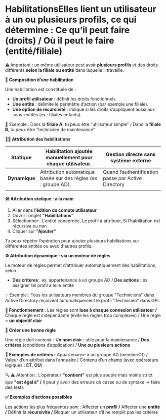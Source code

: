 # HabilitationsElles lient **un utilisateur à un ou plusieurs profils**, ce qui détermine : **Ce qu’il peut faire (droits) / Où il peut le faire (entité/filiale)**

⚠️ Important : un même utilisateur peut avoir **plusieurs profils** et des droits différents **selon la filiale ou entité** dans laquelle il travaille.



**🧱 Composition d’une habilitation**

Une habilitation est constituée de :

- **Un profil utilisateur** : définit les droits fonctionnels.
- **Une entité** : délimite le périmètre d’action (par exemple une filiale).
- **Une option de récursivité** : indique si les droits s’appliquent aussi aux sous-entités (ex : filiales enfants).

🔁 Exemple : Dans la **filiale A**, tu peux être "utilisateur simple" / Dans la **filiale B**, tu peux être "technicien de maintenance"



**🧍‍♂️ Attribution des habilitations**

| **Statique** | Habilitation ajoutée manuellement pour chaque utilisateur. | Gestion directe sans système externe |
|----|----|----|
| **Dynamique** | Attribution automatique basée sur des règles (ex : groupe AD). | Quand l’authentification passe par Active Directory |
|  |  |  |

**🛠️ Attribution statique : à la main**

1.  Aller dans **l’édition du compte utilisateur**
2.  Ouvrir l’onglet **"Habilitations"**
3.  Sélectionner : L’entité concernée, Le profil à attribuer, Si l’habilitation est récursive ou non
4.  Cliquer sur **"Ajouter"**

Tu peux répéter l’opération pour ajouter plusieurs habilitations sur différentes entités ou avec d'autres profils.



**⚙️ Attribution dynamique : via un moteur de règles**

Le moteur de règles permet d’attribuer automatiquement des habilitations, selon :

- **Des critères** : ex. appartenance à un groupe AD / **Des actions** : ex. assigner tel profil à telle entité

💡 Exemple : Tous les utilisateurs membres du groupe "Techniciens" dans Active Directory reçoivent automatiquement le profil "Technicien" dans GPI.

**🔄 Fonctionnement :** Les règles sont **lues à chaque connexion utilisateur /** Chaque règle est indépendante (évite les règles trop complexes) / Une règle = **un objectif clair**



**🧠 Créer une bonne règle**

Une règle doit contenir : **Un nom clair** : utile pour la maintenance / **Des critères** (conditions d’application) / **Une ou plusieurs actions**

**🎯 Exemples de critères :** Appartenance à un groupe AD (memberOf) / Valeur d’un attribut dans l’annuaire / Contenu d’un champ (avec opérateurs logiques : **ET**, **OU**)

🔍 ⚠️ Attention : L’opérateur **"contient"** est plus souple mais moins strict que **"est égal à" /** Il peut y avoir des erreurs de casse ou de syntaxe → faire des tests



**✅ Exemples d’actions possibles**

Les actions les plus fréquentes sont : Affecter un **profil /** Affecter une **entité /** Définir la **récursivité /** Bloquer un utilisateur s’il ne remplit pas les critères
